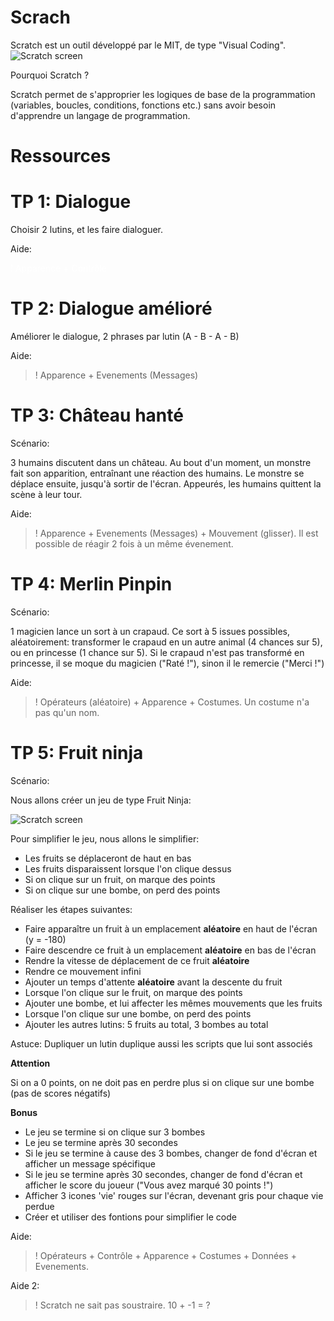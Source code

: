 # Scrach

Scratch est un outil développé par le MIT, de type "Visual Coding".
![Scratch screen](http://news.mit.edu/sites/mit.edu.newsoffice/files/images/2013/20130514110054-1_0_0.jpg)

Pourquoi Scratch ?

Scratch permet de s'approprier les logiques de base de la programmation (variables, boucles, conditions, fonctions etc.) sans avoir besoin d'apprendre un langage de programmation.

# Ressources

[Documentation]: <https://scratch.mit.edu/help/>

# TP 1: Dialogue

Choisir 2 lutins, et les faire dialoguer.

Aide:
<p style="color:white;">! Apparence + Contrôle</p>

# TP 2: Dialogue amélioré

Améliorer le dialogue, 2 phrases par lutin (A - B - A - B)

Aide:
>! Apparence + Evenements (Messages)

# TP 3: Château hanté

Scénario:

3 humains discutent dans un château. Au bout d'un moment, un monstre fait son apparition, entraînant une réaction des humains. Le monstre se déplace ensuite, jusqu'à sortir de l'écran.
Appeurés, les humains quittent la scène à leur tour.

Aide:
>! Apparence + Evenements (Messages) + Mouvement (glisser). Il est possible de réagir 2 fois à un même évenement.

# TP 4: Merlin Pinpin

Scénario:

1 magicien lance un sort à un crapaud. Ce sort à 5 issues possibles, aléatoirement:
transformer le crapaud en un autre animal (4 chances sur 5), ou en princesse (1 chance sur 5).
Si le crapaud n'est pas transformé en princesse, il se moque du magicien ("Raté !"), sinon il le remercie ("Merci !")

Aide:
>! Opérateurs (aléatoire) + Apparence + Costumes. Un costume n'a pas qu'un nom.

# TP 5: Fruit ninja

Scénario:

Nous allons créer un jeu de type Fruit Ninja:

![Scratch screen](https://upload.wikimedia.org/wikipedia/en/0/03/FruitNinja_screenshot.png)

Pour simplifier le jeu, nous allons le simplifier:

- Les fruits se déplaceront de haut en bas
- Les fruits disparaissent lorsque l'on clique dessus
- Si on clique sur un fruit, on marque des points
- Si on clique sur une bombe, on perd des points


Réaliser les étapes suivantes:

- Faire apparaître un fruit à un emplacement **aléatoire** en haut de l'écran (y = -180)
- Faire descendre ce fruit à un emplacement **aléatoire** en bas de l'écran
- Rendre la vitesse de déplacement de ce fruit **aléatoire**
- Rendre ce mouvement infini
- Ajouter un temps d'attente **aléatoire** avant la descente du fruit
- Lorsque l'on clique sur le fruit, on marque des points
- Ajouter une bombe, et lui affecter les mêmes mouvements que les fruits
- Lorsque l'on clique sur une bombe, on perd des points
- Ajouter les autres lutins: 5 fruits au total, 3 bombes au total

Astuce: Dupliquer un lutin duplique aussi les scripts que lui sont associés

**Attention**

Si on a 0 points, on ne doit pas en perdre plus si on clique sur une bombe (pas de scores négatifs)

**Bonus**

- Le jeu se termine si on clique sur 3 bombes
- Le jeu se termine après 30 secondes
- Si le jeu se termine à cause des 3 bombes, changer de fond d'écran et afficher un message spécifique
- Si le jeu se termine après 30 secondes, changer de fond d'écran et afficher le score du joueur ("Vous avez marqué 30 points !")
- Afficher 3 icones 'vie' rouges sur l'écran, devenant gris pour chaque vie perdue
- Créer et utiliser des fontions pour simplifier le code

Aide:
>! Opérateurs + Contrôle + Apparence + Costumes + Données + Evenements.

Aide 2:

>! Scratch ne sait pas soustraire. 10 + -1 = ?
